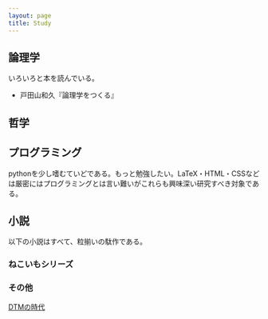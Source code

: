 ```yaml
---
layout: page
title: Study
---
```




## 論理学
いろいろと本を読んでいる。

* 戸田山和久『論理学をつくる』


## 哲学



## プログラミング
pythonを少し嗜むていどである。もっと勉強したい。LaTeX・HTML・CSSなどは厳密にはプログラミングとは言い難いがこれらも興味深い研究すべき対象である。

## 小説
以下の小説はすべて、粒揃いの駄作である。

### ねこいもシリーズ
### その他
[DTMの時代](dtm-no-zidai)
